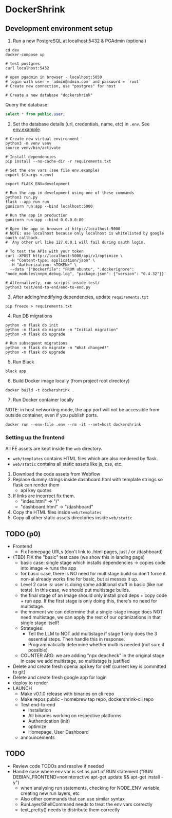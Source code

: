 # DockerShrink

## Development environment setup

1. Run a new PostgreSQL at localhost:5432 & PGAdmin (optional)

```shell
cd dev
docker-compose up

# test postgres
curl localhost:5432

# open pgadmin in browser - localhost:5050
# login with user = `admin@admin.com` and password = `root`
# Create new connection, use "postgres" for host

# Create a new database "dockershrink"
```

Query the database:

```sql
select * from public.user;
```

2. Set the database details (url, credentials, name, etc) in `.env`. See [env.example](./env.example).

```shell
# Create new virtual environment
python3 -m venv venv
source venv/bin/activate

# Install dependencies
pip install --no-cache-dir -r requirements.txt

# Set the env vars (see file env.example)
export $(xargs <.env)

export FLASK_ENV=development

# Run the app in development using one of these commands
python3 run.py
flask --app run run
gunicorn run:app --bind localhost:5000

# Run the app in production
gunicorn run:app --bind 0.0.0.0:80

# Open the app in browser at http://localhost:5000
# NOTE: use localhost because only localhost is whitelisted by google oauth callback.
#  Any other url like 127.0.0.1 will fail during oauth login.

# To test the APIs with your token
curl -XPOST http://localhost:5000/api/v1/optimize \
  -H "Content-type: application/json" \
  -H "Authorization: <TOKEN>" \
  --data '{"Dockerfile": "FROM ubuntu", ".dockerignore": "node_modules\nnpm_debug.log", "package.json": {"version": "0.4.32"}}'

# Alternatively, run scripts inside test/
python3 test/end-to-end/end-to-end.py
```

3. After adding/modifying dependencies, update `requirements.txt`

```shell
pip freeze > requirements.txt
```

4. Run DB migrations

```shell
python -m flask db init
python -m flask db migrate -m "Initial migration"
python -m flask db upgrade

# Run subsequent migrations
python -m flask db migrate -m "What changed?"
python -m flask db upgrade
```

5. Run Black

```shell
black app
```

6. Build Docker image locally (from project root directory)

```shell
docker build -t dockershrink .
```

7. Run Docker container locally

NOTE: in host networking mode, the app port will not be accessible from outside container, even if you publish ports.

```shell
docker run --env-file .env --rm -it --net=host dockershrink
```

### Setting up the frontend

All FE assets are kept inside the `web` directory.

- `web/templates` contains HTML files which are also rendered by flask.
- `web/static` contains all static assets like js, css, etc.


1. Download the code assets from Webflow
2. Replace dummy strings inside dashboard.html with template strings so flask can render them
   - api key quotes
3. If links are incorrect fix them.
   - "index.html" -> "/"
   - "dashboard.html" -> "/dashboard"
4. Copy the HTML files inside `web/templates`
5. Copy all other static assets directories inside `web/static`

## TODO (p0)
- Frontend
  - Fix homepage URLs (don't link to .html pages, just / or /dashboard)
- (TBD) FIX the "basic" test case (we show this in landing page)
  - basic case: single stage which installs dependencies -> copies code into image -> runs the app
  - for basic case, there is NO need for multistage build so don't force it. non-ai already works fine for basic, but ai messes it up.
  - Level 2 case is: user is doing some additional stuff in basic (like run tests). In this case, we should put multistage builds.
  - the final stage of an image should only install prod deps + copy code + run app. If the first stage is only doing this, there's no need for multistage.
  - the moment we can determine that a single-stage image does NOT need multistage, we can apply the rest of our optimizations in that single stage itself!
  - Strategies:
    - Tell the LLM to NOT add multistage if stage 1 only does the 3 essential steps. Then handle this in response.
    - Programmatically determine whether multi is needed (not sure if possible)
  - COUNTER ARG: we are adding "npx depcheck" in the original stage in case we add multistage, so multistage is justified
- Delete and create fresh openai api key for self (current key is committed to git)
- Delete and create fresh google app for login
- deploy to render
- LAUNCH
  - Make v0.1.0 release with binaries on cli repo
  - Make repos public - homebrew tap repo, dockershrink-cli repo
  - Test end-to-end
    - Installation
    - All binaries working on respective platforms
    - Authentication (init)
    - optimize
    - Homepage, User Dashboard
  - announcements

## TODO
- Review code TODOs and resolve if needed
- Handle case where env var is set as part of RUN statement ("RUN DEBIAN_FRONTEND=noninteractive apt-get update && apt-get install -y")
  - when analysing run statements, checking for NODE_ENV variable, creating new run layers, etc
  - Also other commands that can use similar syntax
  - RunLayer/ShellCommand needs to treat the env vars correctly
  - text_pretty() needs to distribute them correctly